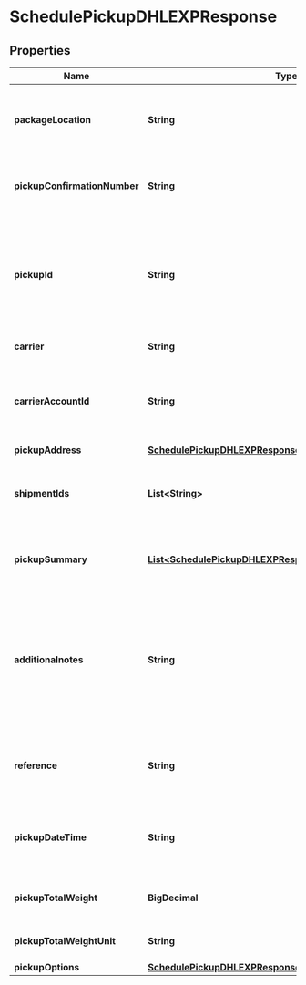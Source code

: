 

# SchedulePickupDHLEXPResponse


## Properties

| Name | Type | Description | Notes |
|------------ | ------------- | ------------- | -------------|
|**packageLocation** | **String** | It specifies the location from where packages would be collected. |  [optional] |
|**pickupConfirmationNumber** | **String** | It displays the unique confirmation number of the pickup |  [optional] |
|**pickupId** | **String** | It displays the unique pickup Id which can be further used to get scheduled PDF and cancel pdf if required. |  [optional] |
|**carrier** | **String** | It dispays the carrier |  [optional] |
|**carrierAccountId** | **String** | It displays the carrier acount id which is used to create the shipment |  [optional] |
|**pickupAddress** | [**SchedulePickupDHLEXPResponsePickupAddress**](SchedulePickupDHLEXPResponsePickupAddress.md) |  |  [optional] |
|**shipmentIds** | **List&lt;String&gt;** | It indicates the shipmentIds for which pickup is scheduled. |  [optional] |
|**pickupSummary** | [**List&lt;SchedulePickupDHLEXPResponsePickupSummaryInner&gt;**](SchedulePickupDHLEXPResponsePickupSummaryInner.md) | It displays the package details provided in the request. |  [optional] |
|**additionalnotes** | **String** | It displays additional comments or remarks provided in the request, it would be printed on the scheduled pickup document |  [optional] |
|**reference** | **String** | It displays any reference information provided in the request. |  [optional] |
|**pickupDateTime** | **String** | It displays the scheduled pickup date and time (in UTC) |  [optional] |
|**pickupTotalWeight** | **BigDecimal** | It displays the total package weight. |  [optional] |
|**pickupTotalWeightUnit** | **String** | It displays the weight unit. |  [optional] |
|**pickupOptions** | [**SchedulePickupDHLEXPResponsePickupOptions**](SchedulePickupDHLEXPResponsePickupOptions.md) |  |  [optional] |



